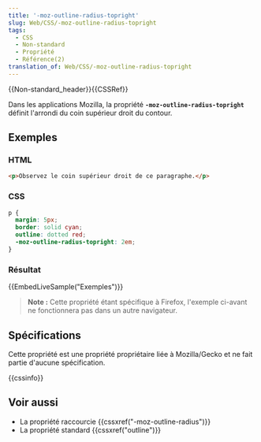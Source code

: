 ```yaml
---
title: '-moz-outline-radius-topright'
slug: Web/CSS/-moz-outline-radius-topright
tags:
  - CSS
  - Non-standard
  - Propriété
  - Référence(2)
translation_of: Web/CSS/-moz-outline-radius-topright
---
```

{{Non-standard_header}}{{CSSRef}}

Dans les applications Mozilla, la propriété **`-moz-outline-radius-topright`** définit l'arrondi du coin supérieur droit du contour.

## Exemples

### HTML

```html
<p>Observez le coin supérieur droit de ce paragraphe.</p>
```

### CSS

```css
p {
  margin: 5px;
  border: solid cyan;
  outline: dotted red;
  -moz-outline-radius-topright: 2em;
}
```

### Résultat

{{EmbedLiveSample("Exemples")}}

> **Note :** Cette propriété étant spécifique à Firefox, l'exemple ci-avant ne fonctionnera pas dans un autre navigateur.

## Spécifications

Cette propriété est une propriété propriétaire liée à Mozilla/Gecko et ne fait partie d'aucune spécification.

{{cssinfo}}

## Voir aussi

- La propriété raccourcie {{cssxref("-moz-outline-radius")}}
- La propriété standard {{cssxref("outline")}}
